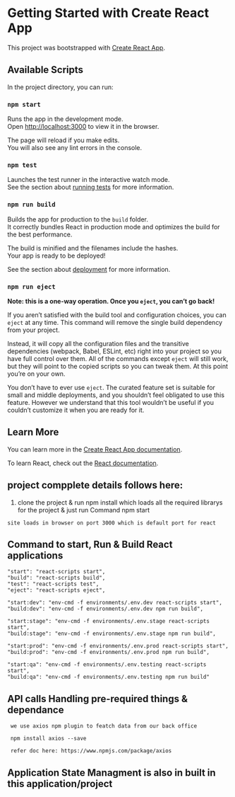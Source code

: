 # Getting Started with Create React App

This project was bootstrapped with [Create React App](https://github.com/facebook/create-react-app).

## Available Scripts

In the project directory, you can run:

### `npm start`

Runs the app in the development mode.\
Open [http://localhost:3000](http://localhost:3000) to view it in the browser.

The page will reload if you make edits.\
You will also see any lint errors in the console.

### `npm test`

Launches the test runner in the interactive watch mode.\
See the section about [running tests](https://facebook.github.io/create-react-app/docs/running-tests) for more information.

### `npm run build`

Builds the app for production to the `build` folder.\
It correctly bundles React in production mode and optimizes the build for the best performance.

The build is minified and the filenames include the hashes.\
Your app is ready to be deployed!

See the section about [deployment](https://facebook.github.io/create-react-app/docs/deployment) for more information.

### `npm run eject`

**Note: this is a one-way operation. Once you `eject`, you can’t go back!**

If you aren’t satisfied with the build tool and configuration choices, you can `eject` at any time. This command will remove the single build dependency from your project.

Instead, it will copy all the configuration files and the transitive dependencies (webpack, Babel, ESLint, etc) right into your project so you have full control over them. All of the commands except `eject` will still work, but they will point to the copied scripts so you can tweak them. At this point you’re on your own.

You don’t have to ever use `eject`. The curated feature set is suitable for small and middle deployments, and you shouldn’t feel obligated to use this feature. However we understand that this tool wouldn’t be useful if you couldn’t customize it when you are ready for it.

## Learn More

You can learn more in the [Create React App documentation](https://facebook.github.io/create-react-app/docs/getting-started).

To learn React, check out the [React documentation](https://reactjs.org/).


## project compplete details follows here:

  1. clone the project & run npm install which loads all the required librarys for the project
    & just run Command npm start 

    site loads in browser on port 3000 which is default port for react

## Command to start, Run & Build React applications

    "start": "react-scripts start",
    "build": "react-scripts build",
    "test": "react-scripts test",
    "eject": "react-scripts eject",

    "start:dev": "env-cmd -f environments/.env.dev react-scripts start",
    "build:dev": "env-cmd -f environments/.env.dev npm run build",

    "start:stage": "env-cmd -f environments/.env.stage react-scripts start",
    "build:stage": "env-cmd -f environments/.env.stage npm run build",

    "start:prod": "env-cmd -f environments/.env.prod react-scripts start",
    "build:prod": "env-cmd -f environments/.env.prod npm run build",
    
    "start:qa": "env-cmd -f environments/.env.testing react-scripts start",
    "build:qa": "env-cmd -f environments/.env.testing npm run build"
  
  ## API calls Handling pre-required things & dependance

     we use axios npm plugin to featch data from our back office

     npm install axios --save

     refer doc here: https://www.npmjs.com/package/axios

 ## Application State Managment is also in built in this application/project
 